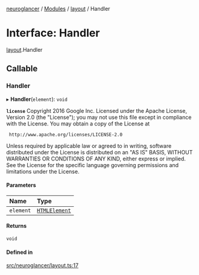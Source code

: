 [neuroglancer](../README.md) / [Modules](../modules.md) / [layout](../modules/layout.md) / Handler

# Interface: Handler

[layout](../modules/layout.md).Handler

## Callable

### Handler

▸ **Handler**(`element`): `void`

**`license`**
Copyright 2016 Google Inc.
Licensed under the Apache License, Version 2.0 (the "License");
you may not use this file except in compliance with the License.
You may obtain a copy of the License at

     http://www.apache.org/licenses/LICENSE-2.0

Unless required by applicable law or agreed to in writing, software
distributed under the License is distributed on an "AS IS" BASIS,
WITHOUT WARRANTIES OR CONDITIONS OF ANY KIND, either express or implied.
See the License for the specific language governing permissions and
limitations under the License.

#### Parameters

| Name | Type |
| :------ | :------ |
| `element` | [`HTMLElement`](../modules/axes_lines._internal_.md#htmlelement) |

#### Returns

`void`

#### Defined in

[src/neuroglancer/layout.ts:17](https://github.com/ActiveBrainAtlas2/neuroglancer/blob/540617bc/src/neuroglancer/layout.ts#L17)
